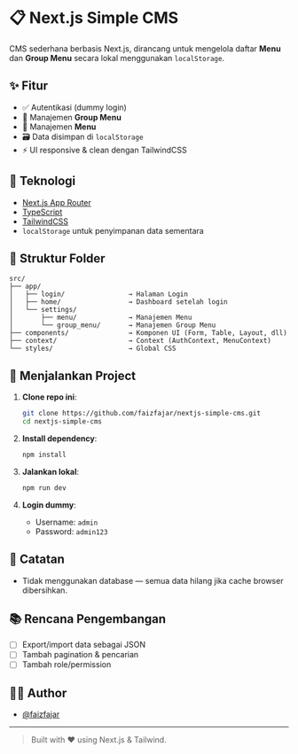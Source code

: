 # 📋 Next.js Simple CMS

CMS sederhana berbasis Next.js, dirancang untuk mengelola daftar **Menu** dan **Group Menu** secara lokal menggunakan `localStorage`.

## ✨ Fitur

* ✅ Autentikasi (dummy login)
* 📁 Manajemen **Group Menu**
* 📄 Manajemen **Menu**
* 🗃 Data disimpan di `localStorage`
* ⚡ UI responsive & clean dengan TailwindCSS

## 🧱 Teknologi

* [Next.js App Router](https://nextjs.org/docs/app)
* [TypeScript](https://www.typescriptlang.org/)
* [TailwindCSS](https://tailwindcss.com/)
* `localStorage` untuk penyimpanan data sementara

## 🚀 Struktur Folder

```
src/
├── app/
│   ├── login/                → Halaman Login
│   ├── home/                 → Dashboard setelah login
│   └── settings/
│       ├── menu/             → Manajemen Menu
│       └── group_menu/       → Manajemen Group Menu
├── components/               → Komponen UI (Form, Table, Layout, dll)
├── context/                  → Context (AuthContext, MenuContext)
└── styles/                   → Global CSS
```

## 🧪 Menjalankan Project

1. **Clone repo ini**:

   ```bash
   git clone https://github.com/faizfajar/nextjs-simple-cms.git
   cd nextjs-simple-cms
   ```

2. **Install dependency**:

   ```bash
   npm install
   ```

3. **Jalankan lokal**:

   ```bash
   npm run dev
   ```

4. **Login dummy**:

   * Username: `admin`
   * Password: `admin123`

## 📃 Catatan

* Tidak menggunakan database — semua data hilang jika cache browser dibersihkan.

## 📚 Rencana Pengembangan

* [ ] Export/import data sebagai JSON
* [ ] Tambah pagination & pencarian
* [ ] Tambah role/permission

## 👨‍💼 Author

* [@faizfajar](https://github.com/faizfajar)

---

> Built with ❤️ using Next.js & Tailwind.
